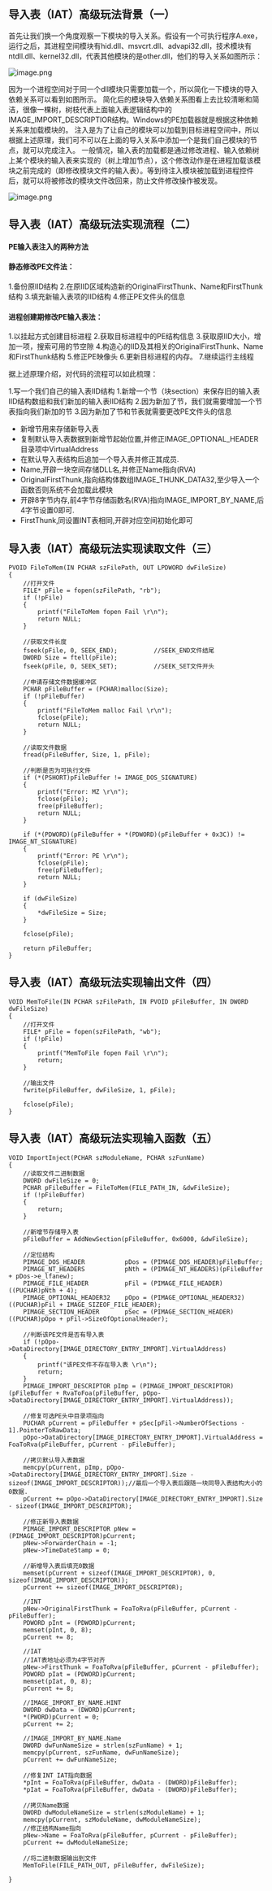 ## 导入表（IAT）高级玩法背景（一）

首先让我们换一个角度观察一下模块的导入关系。假设有一个可执行程序A.exe，运行之后，其进程空间模块有hid.dll、msvcrt.dll、advapi32.dll，技术模块有ntdll.dll、kernel32.dll，代表其他模块的是other.dll，他们的导入关系如图所示：

![image.png](https://fynotefile.oss-cn-zhangjiakou.aliyuncs.com/fynote/fyfile/2446/1653438874033/0a5400a51a7b441b9fcdf165343cd586.png)

因为一个进程空间对于同一个dll模块只需要加载一个，所以简化一下模块的导入依赖关系可以看到如图所示。
简化后的模块导入依赖关系图看上去比较清晰和简洁，很像一棵树，树枝代表上面输入表逻辑结构中的IMAGE_IMPORT_DESCRIPTIOR结构。Windows的PE加载器就是根据这种依赖关系来加载模块的。
注入是为了让自己的模块可以加载到目标进程空间中，所以根据上述原理，我们可不可以在上面的导入关系中添加一个是我们自己模块的节点，就可以完成注入。
一般情况，输入表的加载都是通过修改进程、输入依赖树上某个模块的输入表来实现的（树上增加节点），这个修改动作是在进程加载该模块之前完成的（即修改模块文件的输入表）。等到待注入模块被加载到进程控件后，就可以将被修改的模块文件改回来，防止文件修改操作被发现。

![image.png](https://fynotefile.oss-cn-zhangjiakou.aliyuncs.com/fynote/fyfile/2446/1653438874033/a329cc2fcdf6491f9ad786f5f2502fe7.gif)

## 导入表（IAT）高级玩法实现流程（二）

#### PE输入表注入的两种方法

#### 静态修改PE文件法：

1.备份原IID结构
2.在原IID区域构造新的OriginalFirstThunk、Name和FirstThunk结构
3.填充新输入表项的IID结构
4.修正PE文件头的信息

#### 进程创建期修改PE输入表法：

1.以挂起方式创建目标进程
2.获取目标进程中的PE结构信息
3.获取原IID大小，增加一项，搜索可用的节空隙
4.构造心的IID及其相关的OriginalFirstThunk、Name和FirstThunk结构
5.修正PE映像头
6.更新目标进程的内存。
7.继续运行主线程

据上述原理介绍，对代码的流程可以如此梳理：

1.写一个我们自己的输入表IID结构
1.新增一个节（块section）来保存旧的输入表IID结构数组和我们新加的输入表IID结构
2.因为新加了节，我们就需要增加一个节表指向我们新加的节
3.因为新加了节和节表就需要更改PE文件头的信息

* 新增节用来存储新导入表
* 复制默认导入表数据到新增节起始位置,并修正IMAGE_OPTIONAL_HEADER目录项中VirtualAddress
* 在默认导入表结构后追加一个导入表并修正其成员.
* Name,开辟一块空间存储DLL名,并修正Name指向(RVA)
* OriginalFirstThunk,指向结构体数组IMAGE_THUNK_DATA32,至少导入一个函数否则系统不会加载此模块
* 开辟8字节内存,前4字节存储函数名(RVA)指向IMAGE_IMPORT_BY_NAME,后4字节设置0即可.
* FirstThunk,同设置INT表相同,开辟对应空间初始化即可

## 导入表（IAT）高级玩法实现读取文件（三）

```
PVOID FileToMem(IN PCHAR szFilePath, OUT LPDWORD dwFileSize)
{
	//打开文件
	FILE* pFile = fopen(szFilePath, "rb");
	if (!pFile)
	{
		printf("FileToMem fopen Fail \r\n");
		return NULL;
	}
 
	//获取文件长度
	fseek(pFile, 0, SEEK_END);			//SEEK_END文件结尾
	DWORD Size = ftell(pFile);
	fseek(pFile, 0, SEEK_SET);			//SEEK_SET文件开头
 
	//申请存储文件数据缓冲区
	PCHAR pFileBuffer = (PCHAR)malloc(Size);
	if (!pFileBuffer)
	{
		printf("FileToMem malloc Fail \r\n");
		fclose(pFile);
		return NULL;
	}
 
	//读取文件数据
	fread(pFileBuffer, Size, 1, pFile);
 
	//判断是否为可执行文件
	if (*(PSHORT)pFileBuffer != IMAGE_DOS_SIGNATURE)
	{
		printf("Error: MZ \r\n");
		fclose(pFile);
		free(pFileBuffer);
		return NULL;
	}
 
	if (*(PDWORD)(pFileBuffer + *(PDWORD)(pFileBuffer + 0x3C)) != IMAGE_NT_SIGNATURE)
	{
		printf("Error: PE \r\n");
		fclose(pFile);
		free(pFileBuffer);
		return NULL;
	}
 
	if (dwFileSize)
	{
		*dwFileSize = Size;
	}
 
	fclose(pFile);
 
	return pFileBuffer;
}
```

## 导入表（IAT）高级玩法实现输出文件（四）

```
VOID MemToFile(IN PCHAR szFilePath, IN PVOID pFileBuffer, IN DWORD dwFileSize)
{
	//打开文件
	FILE* pFile = fopen(szFilePath, "wb");
	if (!pFile)
	{
		printf("MemToFile fopen Fail \r\n");
		return;
	}
 
	//输出文件
	fwrite(pFileBuffer, dwFileSize, 1, pFile);
 
	fclose(pFile);
}
```

## 导入表（IAT）高级玩法实现输入函数（五）

```
VOID ImportInject(PCHAR szModuleName, PCHAR szFunName)
{
	//读取文件二进制数据
	DWORD dwFileSize = 0;
	PCHAR pFileBuffer = FileToMem(FILE_PATH_IN, &dwFileSize);
	if (!pFileBuffer)
	{
		return;
	}
 
	//新增节存储导入表
	pFileBuffer = AddNewSection(pFileBuffer, 0x6000, &dwFileSize);
 
	//定位结构
	PIMAGE_DOS_HEADER			pDos = (PIMAGE_DOS_HEADER)pFileBuffer;
	PIMAGE_NT_HEADERS			pNth = (PIMAGE_NT_HEADERS)(pFileBuffer + pDos->e_lfanew);
	PIMAGE_FILE_HEADER			pFil = (PIMAGE_FILE_HEADER)((PUCHAR)pNth + 4);
	PIMAGE_OPTIONAL_HEADER32	pOpo = (PIMAGE_OPTIONAL_HEADER32)((PUCHAR)pFil + IMAGE_SIZEOF_FILE_HEADER);
	PIMAGE_SECTION_HEADER		pSec = (PIMAGE_SECTION_HEADER)((PUCHAR)pOpo + pFil->SizeOfOptionalHeader);
 
	//判断该PE文件是否有导入表
	if (!pOpo->DataDirectory[IMAGE_DIRECTORY_ENTRY_IMPORT].VirtualAddress)
	{
		printf("该PE文件不存在导入表 \r\n");
		return;
	}
	PIMAGE_IMPORT_DESCRIPTOR pImp = (PIMAGE_IMPORT_DESCRIPTOR)(pFileBuffer + RvaToFoa(pFileBuffer, pOpo->DataDirectory[IMAGE_DIRECTORY_ENTRY_IMPORT].VirtualAddress));
 
	//修复可选PE头中目录项指向
	PUCHAR pCurrent = pFileBuffer + pSec[pFil->NumberOfSections - 1].PointerToRawData;
	pOpo->DataDirectory[IMAGE_DIRECTORY_ENTRY_IMPORT].VirtualAddress = FoaToRva(pFileBuffer, pCurrent - pFileBuffer);
 
	//拷贝默认导入表数据
	memcpy(pCurrent, pImp, pOpo->DataDirectory[IMAGE_DIRECTORY_ENTRY_IMPORT].Size - sizeof(IMAGE_IMPORT_DESCRIPTOR));//最后一个导入表后跟随一块同导入表结构大小的0数据.
	pCurrent += pOpo->DataDirectory[IMAGE_DIRECTORY_ENTRY_IMPORT].Size - sizeof(IMAGE_IMPORT_DESCRIPTOR);
 
	//修正新导入表数据
	PIMAGE_IMPORT_DESCRIPTOR pNew = (PIMAGE_IMPORT_DESCRIPTOR)pCurrent;
	pNew->ForwarderChain = -1;
	pNew->TimeDateStamp = 0;
 
	//新增导入表后填充0数据
	memset(pCurrent + sizeof(IMAGE_IMPORT_DESCRIPTOR), 0, sizeof(IMAGE_IMPORT_DESCRIPTOR));
	pCurrent += sizeof(IMAGE_IMPORT_DESCRIPTOR);
 
	//INT
	pNew->OriginalFirstThunk = FoaToRva(pFileBuffer, pCurrent - pFileBuffer);
	PDWORD pInt = (PDWORD)pCurrent;
	memset(pInt, 0, 8);
	pCurrent += 8;
 
	//IAT
	//IAT表地址必须为4字节对齐
	pNew->FirstThunk = FoaToRva(pFileBuffer, pCurrent - pFileBuffer);
	PDWORD pIat = (PDWORD)pCurrent;
	memset(pIat, 0, 8);
	pCurrent += 8;
 
	//IMAGE_IMPORT_BY_NAME.HINT
	DWORD dwData = (DWORD)pCurrent;
	*(PWORD)pCurrent = 0;
	pCurrent += 2;
 
	//IMAGE_IMPORT_BY_NAME.Name
	DWORD dwFunNameSize = strlen(szFunName) + 1;
	memcpy(pCurrent, szFunName, dwFunNameSize);
	pCurrent += dwFunNameSize;
 
	//修复INT IAT指向数据
	*pInt = FoaToRva(pFileBuffer, dwData - (DWORD)pFileBuffer);
	*pIat = FoaToRva(pFileBuffer, dwData - (DWORD)pFileBuffer);
 
	//拷贝Name数据
	DWORD dwModuleNameSize = strlen(szModuleName) + 1;
	memcpy(pCurrent, szModuleName, dwModuleNameSize);
	//修正结构Name指向
	pNew->Name = FoaToRva(pFileBuffer, pCurrent - pFileBuffer);
	pCurrent += dwModuleNameSize;
 
	//将二进制数据输出到文件
	MemToFile(FILE_PATH_OUT, pFileBuffer, dwFileSize);
 
}
```
